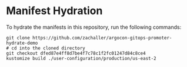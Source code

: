 # Manifest Hydration

To hydrate the manifests in this repository, run the following commands:

```shell
git clone https://github.com/zachaller/argocon-gitops-promoter-hydrate-demo
# cd into the cloned directory
git checkout dfed87e4ff8d7be4f7c78c1f2fc01247d84c8ce4
kustomize build ./user-configuration/production/us-east-2
```
